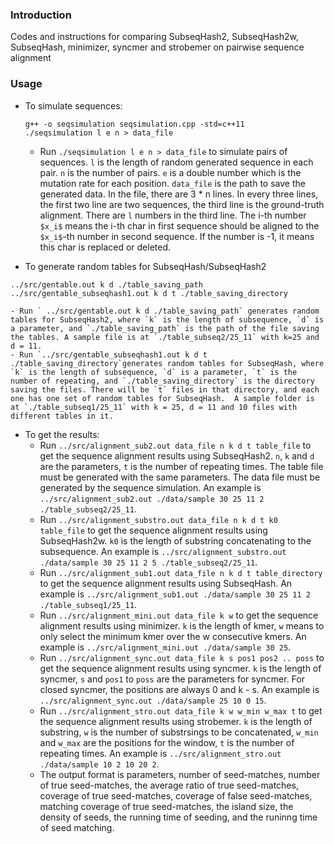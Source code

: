 ### Introduction
Codes and instructions for comparing SubseqHash2, SubseqHash2w, SubseqHash, minimizer, syncmer and strobemer on pairwise sequence alignment 

### Usage
- To simulate sequences:
  ```
  g++ -o seqsimulation seqsimulation.cpp -std=c++11
  ./seqsimulation l e n > data_file
  ```
    - Run `./seqsimulation l e n > data_file` to simulate pairs of sequences. `l` is the length of random generated sequence in each pair. `n` is the number of pairs. `e` is a double number which is the mutation rate for each position. `data_file` is the path to save the generated data. In the file, there are 3 * n lines. In every three lines, the first two line are two sequences, the third line is the ground-truth alignment. There are `l` numbers in the third line. The i-th number `$x_i$` means the i-th char in first sequence should be aligned to the `$x_i$`-th number in second sequence. If the number is -1, it means this char is replaced or deleted.
    
 - To generate random tables for SubseqHash/SubseqHash2
  ```
  ../src/gentable.out k d ./table_saving_path
  ../src/gentable_subseqhash1.out k d t ./table_saving_directory
  ```

    - Run ` ../src/gentable.out k d ./table_saving_path` generates random tables for SubseqHash2, where `k` is the length of subsequence, `d` is a parameter, and `./table_saving_path` is the path of the file saving the tables. A sample file is at `./table_subseq2/25_11` with k=25 and d = 11.
    - Run `../src/gentable_subseqhash1.out k d t ./table_saving_directory`generates random tables for SubseqHash, where `k` is the length of subsequence, `d` is a parameter, `t` is the number of repeating, and `./table_saving_directory` is the directory saving the files. There will be `t` files in that directory, and each one has one set of random tables for SubseqHash.  A sample folder is at `./table_subseq1/25_11` with k = 25, d = 11 and 10 files with different tables in it.


- To get the results:
  - Run `../src/alignment_sub2.out data_file n k d t table_file` to get the sequence alignment results using SubseqHash2. `n`, `k` and `d` are the parameters, `t` is the number of repeating times. The table file must be generated with the same parameters. The data file must be generated by the sequence simulation. An example is `../src/alignment_sub2.out ./data/sample 30 25 11 2  ./table_subseq2/25_11`.
  - Run `../src/alignment_substro.out data_file n k d t k0 table_file` to get the sequence alignment results using SubseqHash2w. `k0` is the length of substring concatenating to the subsequence. An example is `../src/alignment_substro.out ./data/sample 30 25 11 2 5 ./table_subseq2/25_11`.
  - Run `../src/alignment_sub1.out data_file n k d t table_directory` to get the sequence alignment results using SubseqHash. An example is `../src/alignment_sub1.out ./data/sample 30 25 11 2 ./table_subseq1/25_11`.
  - Run `../src/alignment_mini.out data_file k w` to get the sequence alignment results using minimizer. `k` is the length of kmer, `w` means to only select the minimum kmer over the w consecutive kmers. An example is `../src/alignment_mini.out ./data/sample 30 25`.
  - Run `../src/alignment_sync.out data_file k s pos1 pos2 .. poss` to get the sequence alignment results using syncmer. `k` is the length of syncmer, `s` and `pos1` to `poss` are the parameters for syncmer. For closed syncmer, the positions are always 0 and k - s. An example is `../src/alignment_sync.out ./data/sample 25 10 0 15`.
  - Run `../src/alignment_stro.out data_file k w w_min w_max t` to get the sequence alignment results using strobemer. `k` is the length of substring, `w` is the number of substrsings to be concatenated,  `w_min` and  `w_max` are the positions for the window, `t` is the number of repeating times. An example is `../src/alignment_stro.out ./data/sample 10 2 10 20 2`.
  - The output format is parameters, number of seed-matches, number of true seed-matches, the average ratio of true seed-matches, coverage of true seed-matches, coverage of false seed-matches, matching coverage of true seed-matches, the island size, the density of seeds, the running time of seeding, and the runinng time of seed matching.